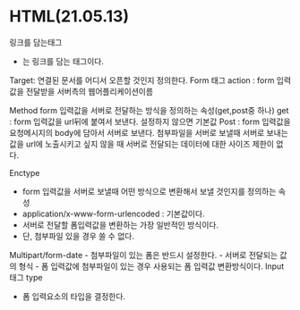 # HTML(21.05.13)
링크를 담는태그 
- <a>는 링크를 담는 태그이다.

Target: 연결된 문서를 어디서 오픈할 것인지 정의한다.
Form 태그
action : form 입력값을 전달받을 서버측의 웹어플리케이션이름

Method
form 입력값을 서버로 전달하는 방식을 정의하는 속성(get,post중 하나)
get : form 입력값을 url뒤에 붙여서 보낸다. 설정하지 않으면 기본값
Post : form 입력값을 요청메시지의 body에 담아서 서버로 보낸다.
첨부파일을 서버로 보낼때
서버로 보내는 값을 url에 노출시키고 싶지 않을 때
서버로 전달되는 데이터에 대한 사이즈 제한이 없다.

Enctype
- form 입력값을 서버로 보낼때 어떤 방식으로 변환해서 보낼 것인지를 정의하는 속성
- application/x-www-form-urlencoded : 기본값이다.
- 서버로 전달할 폼입력값을 변환하는 가장 일반적인 방식이다.
- 단, 첨부파일 있을 경우 쓸 수 없다.

Multipart/form-date
	- 첨부파일이 있는 폼은 반드시 설정한다.
	- 서버로 전달되는 값의 형식
	- 폼 입력값에 첨부파일이 있는 경우 사용되는 폼 입력값 변환방식이다.
Input 태그
  type
- 폼 입력요소의 타입을 결정한다. 

